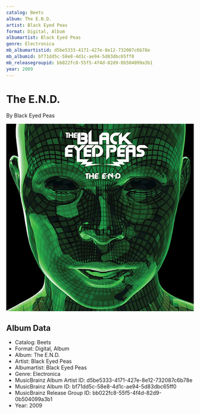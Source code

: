 ```yaml
---
catalog: Beets
album: The E.N.D.
artist: Black Eyed Peas
format: Digital, Album
albumartist: Black Eyed Peas
genre: Electronica
mb_albumartistid: d5be5333-4171-427e-8e12-732087c6b78e
mb_albumid: bf71dd5c-58e8-4d1c-ae94-5d83dbc65ff0
mb_releasegroupid: bb022fc8-55f5-4f4d-82d9-0b504099a3b1
year: 2009
---
```


# The E.N.D.

By Black Eyed Peas

![](../../assets/beetscovers/Black_Eyed_Peas-The_END.jpg)

## Album Data

- Catalog: Beets
- Format: Digital, Album
- Album: The E.N.D.
- Artist: Black Eyed Peas
- Albumartist: Black Eyed Peas
- Genre: Electronica
- MusicBrainz Album Artist ID: d5be5333-4171-427e-8e12-732087c6b78e
- MusicBrainz Album ID: bf71dd5c-58e8-4d1c-ae94-5d83dbc65ff0
- MusicBrainz Release Group ID: bb022fc8-55f5-4f4d-82d9-0b504099a3b1
- Year: 2009

